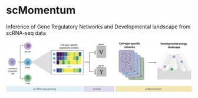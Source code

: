# scMomentum
Inference of Gene Regulatory Networks and Developmental landscape from scRNA-seq data

![Pipeline](/images/pipeline.png)
